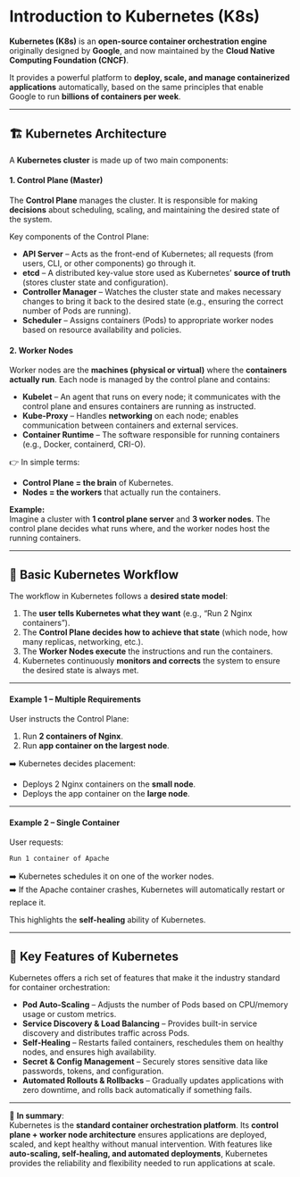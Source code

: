 # Introduction to Kubernetes (K8s)

**Kubernetes (K8s)** is an **open-source container orchestration engine** originally designed by **Google**, and now maintained by the **Cloud Native Computing Foundation (CNCF)**.

It provides a powerful platform to **deploy, scale, and manage containerized applications** automatically, based on the same principles that enable Google to run **billions of containers per week**.

***

## 🏗️ Kubernetes Architecture

A **Kubernetes cluster** is made up of two main components:

#### 1. **Control Plane (Master)**

The **Control Plane** manages the cluster. It is responsible for making **decisions** about scheduling, scaling, and maintaining the desired state of the system.

Key components of the Control Plane:

* **API Server** – Acts as the front-end of Kubernetes; all requests (from users, CLI, or other components) go through it.
* **etcd** – A distributed key-value store used as Kubernetes’ **source of truth** (stores cluster state and configuration).
* **Controller Manager** – Watches the cluster state and makes necessary changes to bring it back to the desired state (e.g., ensuring the correct number of Pods are running).
* **Scheduler** – Assigns containers (Pods) to appropriate worker nodes based on resource availability and policies.

#### 2. **Worker Nodes**

Worker nodes are the **machines (physical or virtual)** where the **containers actually run**. Each node is managed by the control plane and contains:

* **Kubelet** – An agent that runs on every node; it communicates with the control plane and ensures containers are running as instructed.
* **Kube-Proxy** – Handles **networking** on each node; enables communication between containers and external services.
* **Container Runtime** – The software responsible for running containers (e.g., Docker, containerd, CRI-O).

👉 In simple terms:

* **Control Plane = the brain** of Kubernetes.
* **Nodes = the workers** that actually run the containers.

**Example:**\
Imagine a cluster with **1 control plane server** and **3 worker nodes**. The control plane decides what runs where, and the worker nodes host the running containers.

***

## 🔄 Basic Kubernetes Workflow

The workflow in Kubernetes follows a **desired state model**:

1. The **user tells Kubernetes what they want** (e.g., “Run 2 Nginx containers”).
2. The **Control Plane decides how to achieve that state** (which node, how many replicas, networking, etc.).
3. The **Worker Nodes execute** the instructions and run the containers.
4. Kubernetes continuously **monitors and corrects** the system to ensure the desired state is always met.

***

#### Example 1 – Multiple Requirements

User instructs the Control Plane:

1. Run **2 containers of Nginx**.
2. Run **app container on the largest node**.

➡️ Kubernetes decides placement:

* Deploys 2 Nginx containers on the **small node**.
* Deploys the app container on the **large node**.

***

#### Example 2 – Single Container

User requests:

```bash
Run 1 container of Apache
```

➡️ Kubernetes schedules it on one of the worker nodes.\
➡️ If the Apache container crashes, Kubernetes will automatically restart or replace it.

This highlights the **self-healing** ability of Kubernetes.

***

## 🚀 Key Features of Kubernetes

Kubernetes offers a rich set of features that make it the industry standard for container orchestration:

* **Pod Auto-Scaling** – Adjusts the number of Pods based on CPU/memory usage or custom metrics.
* **Service Discovery & Load Balancing** – Provides built-in service discovery and distributes traffic across Pods.
* **Self-Healing** – Restarts failed containers, reschedules them on healthy nodes, and ensures high availability.
* **Secret & Config Management** – Securely stores sensitive data like passwords, tokens, and configuration.
* **Automated Rollouts & Rollbacks** – Gradually updates applications with zero downtime, and rolls back automatically if something fails.

***

📖 **In summary**:\
Kubernetes is the **standard container orchestration platform**. Its **control plane + worker node architecture** ensures applications are deployed, scaled, and kept healthy without manual intervention. With features like **auto-scaling, self-healing, and automated deployments**, Kubernetes provides the reliability and flexibility needed to run applications at scale.
